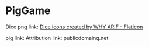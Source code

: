 # PigGame

Dice png link: <a href="https://www.flaticon.com/free-icons/dice" title="dice icons">Dice icons created by WHY ARIF - Flaticon</a>

pig link: Attribution link: publicdomainq.net 
